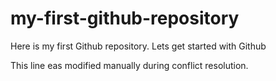 # my-first-github-repository
Here is my first Github repository. Lets get started with Github

This line eas modified manually during conflict resolution.
